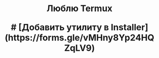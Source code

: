 <h1 align="center">Люблю Termux
  
<p align="center">
# [Добавить утилиту в Installer](https://forms.gle/vMHny8Yp24HQZqLV9)
